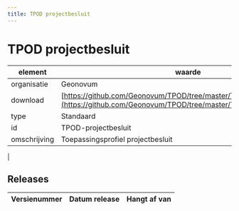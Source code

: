 ```yaml
---
title: TPOD projectbesluit
---
```


# TPOD projectbesluit

|element|waarde|
|-----|------|
| organisatie  |Geonovum|
| download  | [https://github.com/Geonovum/TPOD/tree/master/TPOD%20Projectbesluit](<https://github.com/Geonovum/TPOD/tree/master/TPOD%20Projectbesluit>)|
| type  |Standaard|
| id  |TPOD-projectbesluit|
| omschrijving  |Toepassingsprofiel projectbesluit
|

## Releases

|Versienummer|Datum release|Hangt af van
|-------|-------|-----|

